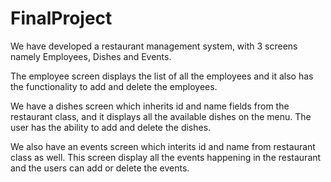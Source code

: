 # FinalProject

We have developed a restaurant management system, with 3 screens namely Employees, Dishes and Events.

The employee screen displays the list of all the employees and it also has the functionality to add and delete the employees.

We have a dishes screen which inherits id and name fields from the restaurant class, and it displays all the available dishes on the menu. The user has the ability to add and delete the dishes.

We also have an events screen which interits id and name from restaurant class as well. This screen display all the events happening in the restaurant and the users can add or delete the events.
